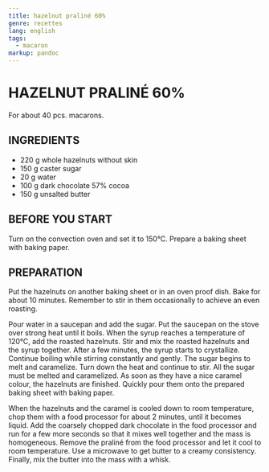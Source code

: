 ```yaml
---
title: hazelnut praliné 60%
genre: recettes
lang: english
tags:
  - macaron
markup: pandoc
---
```


# HAZELNUT PRALINÉ 60%

For about 40 pcs. macarons.

## INGREDIENTS


- 220 g whole hazelnuts without skin
- 150 g caster sugar
- 20 g water
- 100 g dark chocolate 57% cocoa
- 150 g unsalted butter

## BEFORE YOU START

Turn on the convection oven and set it to 150°C.
Prepare a baking sheet with baking paper.

## PREPARATION

Put the hazelnuts on another baking sheet or in an oven proof dish.
Bake for about 10 minutes.
Remember to stir in them occasionally to achieve an even roasting.

Pour water in a saucepan and add the sugar.
Put the saucepan on the stove over strong heat until it boils.
When the syrup reaches a temperature of 120°C, add the roasted hazelnuts.
Stir and mix the roasted hazelnuts and the syrup together.
After a few minutes, the syrup starts to crystallize.
Continue boiling while stirring constantly and gently.
The sugar begins to melt and caramelize.
Turn down the heat and continue to stir.
All the sugar must be melted and caramelized.
As soon as they have a nice caramel colour, the hazelnuts are finished.
Quickly pour them onto the prepared baking sheet with baking paper.

When the hazelnuts and the caramel is cooled down to room temperature, chop them with a food processor for about 2 minutes, until it becomes liquid.
Add the coarsely chopped dark chocolate in the food processor and run for a few more seconds so that it mixes well together and the mass is homogeneous.
Remove the praliné from the food processor and let it cool to room temperature.
Use a microwave to get butter to a creamy consistency.
Finally, mix the butter into the mass with a whisk.

